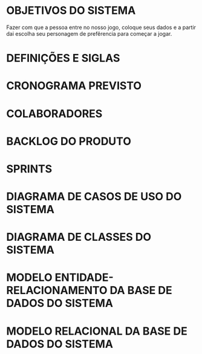 # OBJETIVOS DO SISTEMA
Fazer com que a pessoa entre no nosso jogo, coloque seus dados e a partir dai escolha seu personagem de prefêrencia para começar a jogar.
# DEFINIÇÕES E SIGLAS
# CRONOGRAMA PREVISTO
# COLABORADORES
# BACKLOG DO PRODUTO
# SPRINTS
# DIAGRAMA DE CASOS DE USO DO SISTEMA 
# DIAGRAMA DE CLASSES DO SISTEMA
# MODELO ENTIDADE-RELACIONAMENTO DA BASE DE DADOS DO SISTEMA
# MODELO RELACIONAL DA BASE DE DADOS DO SISTEMA
